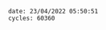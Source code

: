 

                date: 23/04/2022 05:50:51
                cycles: 60360

                         